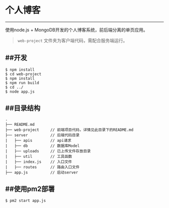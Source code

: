 # 个人博客
--------

使用node.js + MongoDB开发的个人博客系统，前后端分离的单页应用。

> `web-project` 文件夹为客户端代码，需配合服务端运行。

##开发
--------

```shell
$ npm install
$ cd web-project
$ npm install
$ npm run build
$ cd ../
$ node app.js
```

##目录结构
--------

```
·
├── README.md
├── web-project     // 前端项目代码，详情见此目录下的README.md
├── server          // 后端代码目录
|   ├── apis        // api请求
|   ├── db          // 数据库Model
|   ├── uploads     // 已上传文件存放目录
|   ├── util        // 工具函数
|   ├── index.js    // 入口文件
|   ├── routes      // 路由入口文件
├── app.js          // 启动server
```

##使用pm2部署
-------

```shell
$ pm2 start app.js
```